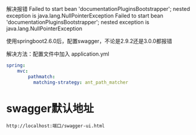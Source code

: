 解决报错 Failed to start bean 'documentationPluginsBootstrapper'; nested exception is java.lang.NullPointerException
Failed to start bean 'documentationPluginsBootstrapper'; nested exception is java.lang.NullPointerException

使用springboot2.6.0后，配置swagger，不论是2.9.2还是3.0.0都报错

解决方法：配置文件中加入 application.yml
```yaml
spring:
    mvc:
        pathmatch: 
          matching-strategy: ant_path_matcher
```

# swagger默认地址
```text
http://localhost:端口/swagger-ui.html
```